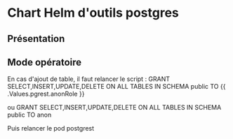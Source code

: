 # Chart Helm d'outils postgres

## Présentation


## Mode opératoire


En cas d'ajout de table, il faut relancer le script :
GRANT SELECT,INSERT,UPDATE,DELETE ON ALL TABLES IN SCHEMA public TO {{ .Values.pgrest.anonRole }}

ou GRANT SELECT,INSERT,UPDATE,DELETE ON ALL TABLES IN SCHEMA public TO anon

Puis relancer le pod postgrest